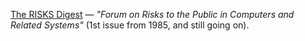 [The RISKS Digest](http://catless.ncl.ac.uk/Risks/) — _"Forum on Risks to the Public in Computers and Related Systems"_ (1st issue from 1985, and still going on).
